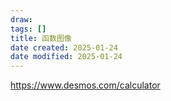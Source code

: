 ```yaml
---
draw:
tags: []
title: 函数图像
date created: 2025-01-24
date modified: 2025-01-24
---
```


https://www.desmos.com/calculator
